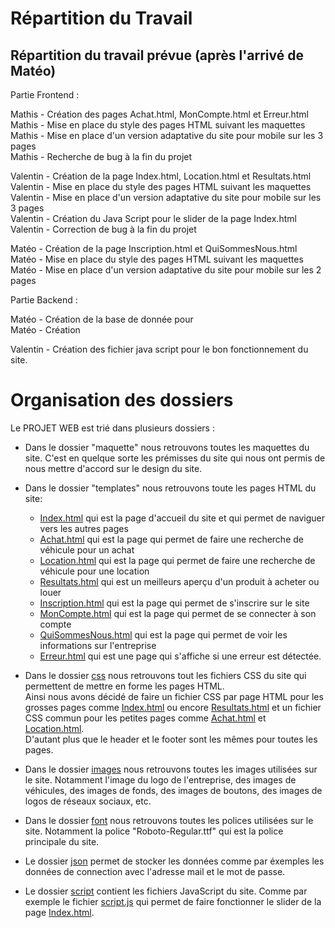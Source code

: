 # Répartition du Travail
## Répartition du travail prévue (après l'arrivé de Matéo)

Partie Frontend :

Mathis - Création des pages Achat.html, MonCompte.html et Erreur.html    
Mathis - Mise en place du style des pages HTML suivant les maquettes  
Mathis - Mise en place d'un version adaptative du site pour mobile sur les 3 pages  
Mathis - Recherche de bug à la fin du projet  
 

Valentin - Création de la page Index.html, Location.html et Resultats.html  
Valentin - Mise en place du style des pages HTML suivant les maquettes  
Valentin - Mise en place d'un version adaptative du site pour mobile sur les 3 pages  
Valentin - Création du Java Script pour le slider de la page Index.html  
Valentin - Correction de bug à la fin du projet  


Matéo - Création de la page Inscription.html et QuiSommesNous.html  
Matéo - Mise en place du style des pages HTML suivant les maquettes  
Matéo - Mise en place d'un version adaptative du site pour mobile sur les 2 pages  


Partie Backend :

Matéo - Création de la base de donnée pour  
Matéo - Création     

Valentin - Création des fichier java script pour le bon fonctionnement du site.

# Organisation des dossiers

Le PROJET WEB est trié dans plusieurs dossiers : 

- Dans le dossier "maquette" nous retrouvons toutes les maquettes du site. C'est en quelque sorte les prémisses du site qui nous ont permis de nous mettre d'accord sur le design du site.
  
- Dans le dossier "templates" nous retrouvons toute les pages HTML du site:  
  
    - [Index.html](templates/index.html) qui est la page d'accueil du site et qui permet de naviguer vers les autres pages  
    - [Achat.html](templates/Achat.html) qui est la page qui permet de faire une recherche de véhicule pour un achat  
    - [Location.html](templates/location.html) qui est la page qui permet de faire une recherche de véhicule pour une location  
    - [Resultats.html](templates/Resultats.html) qui est un meilleurs aperçu d'un produit à acheter ou louer  
    - [Inscription.html](templates/Inscription.html) qui est la page qui permet de s'inscrire sur le site  
    - [MonCompte.html](templates/MonCompte.html) qui est la page qui permet de se connecter à son compte  
    - [QuiSommesNous.html](templates/quisommesnous.html) qui est la page qui permet de voir les informations sur l'entreprise  
    - [Erreur.html](templates/Erreur.html) qui est une page qui s'affiche si une erreur est détectée.      

- Dans le dossier [css](css) nous retrouvons tout les fichiers CSS du site qui permettent de mettre en forme les pages HTML.        
Ainsi nous avons décidé de faire un fichier CSS par page HTML pour les grosses pages comme [Index.html](templates/index.html) ou encore [Resultats.html](templates/Resultats.html) et un fichier CSS commun pour les petites pages comme [Achat.html](templates/Achat.html) et [Location.html](templates/location.html).  
D'autant plus que le header et le footer sont les mêmes pour toutes les pages.  

- Dans le dossier [images](images) nous retrouvons toutes les images utilisées sur le site. Notamment l'image du logo de l'entreprise, des images de véhicules, des images de fonds, des images de boutons, des images de logos de réseaux sociaux, etc.  
  
- Dans le dossier [font](font) nous retrouvons toutes les polices utilisées sur le site. Notamment la police "Roboto-Regular.ttf" qui est la police principale du site.  

- Le dossier [json](json) permet de stocker les données comme par éxemples les données de connection avec l'adresse mail et le mot de passe.

- Le dossier [script](script) contient les fichiers JavaScript du site. Comme par exemple le fichier [script.js](script/script.js) qui permet de faire fonctionner le slider de la page [Index.html](templates/index.html).  


  
   
  
    






